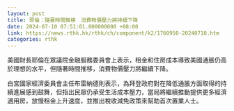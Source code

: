 ```yaml
---
layout: post
title: 耶倫：隨著時間推移　消費物價壓力將持續下降
date: 2024-07-10 07:51:01.000000000 +08:00
link: https://news.rthk.hk/rthk/ch/component/k2/1760950-20240710.htm
categories: rthk
---
```


美國財長耶倫在眾議院金融服務委員會上表示，租金和住房成本導致美國通脹仍高於理想的水平，但隨著時間推移，消費物價壓力將繼續下降。

白宮國家經濟委員會主任布雷納德則表示，為拜登政府對在降低通脹方面取得的持續進展感到鼓舞，但指出民眾仍承受生活成本壓力，當局將繼續推動提供更多經濟適用房，放慢租金上升速度，並推出稅收減免政策來幫助首次置業人士。
